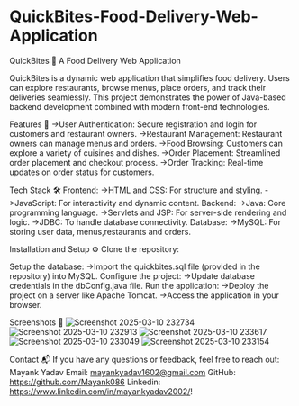 
# QuickBites-Food-Delivery-Web-Application
QuickBites 🍴 A Food Delivery Web Application

QuickBites is a dynamic web application that simplifies food delivery. Users can explore restaurants, browse menus, place orders, and track their deliveries seamlessly. This project demonstrates the power of Java-based backend development combined with modern front-end technologies.

Features 🚀 ->User Authentication: Secure registration and login for customers and restaurant owners. ->Restaurant Management: Restaurant owners can manage menus and orders. ->Food Browsing: Customers can explore a variety of cuisines and dishes. ->Order Placement: Streamlined order placement and checkout process. ->Order Tracking: Real-time updates on order status for customers.

Tech Stack 🛠️ Frontend: ->HTML and CSS: For structure and styling. ->JavaScript: For interactivity and dynamic content. Backend: ->Java: Core programming language. ->Servlets and JSP: For server-side rendering and logic. ->JDBC: To handle database connectivity. Database: ->MySQL: For storing user data, menus,restaurants and orders.

Installation and Setup ⚙️ Clone the repository:

Setup the database: ->Import the quickbites.sql file (provided in the repository) into MySQL. Configure the project: ->Update database credentials in the dbConfig.java file. Run the application: ->Deploy the project on a server like Apache Tomcat. ->Access the application in your browser.

Screenshots 🌟
![Screenshot 2025-03-10 232734](https://github.com/user-attachments/assets/9b7d13d4-95eb-4c31-8938-56415b12104b)
![Screenshot 2025-03-10 232913](https://github.com/user-attachments/assets/ceaf8992-b595-4baa-bfd9-395a97f5f00b)
![Screenshot 2025-03-10 233617](https://github.com/user-attachments/assets/1c120017-87aa-4bd5-9b3e-3987a07f6081)
![Screenshot 2025-03-10 233049](https://github.com/user-attachments/assets/17fd9c2e-6e7b-419d-a538-d988d8460c48)
![Screenshot 2025-03-10 233154](https://github.com/user-attachments/assets/0a729405-2213-442d-8247-0c3d6b353449)


Contact 📬 If you have any questions or feedback, feel free to reach out: Mayank Yadav Email: mayankyadav1602@gmail.com  GitHub: https://github.com/Mayank086 Linkedin: https://www.linkedin.com/in/mayankyadav2002/!
